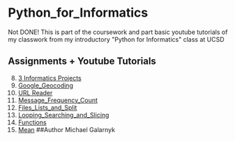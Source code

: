# Python_for_Informatics

Not DONE! This is part of the coursework and part basic youtube tutorials of my classwork from my introductory "Python for Informatics" class at UCSD

## Assignments + Youtube Tutorials
8. [3 Informatics Projects]()
7. [Google_Geocoding]()
6. [URL Reader]()
5. [Message_Frequency_Count]()
4. [Files_Lists_and_Split]()
3. [Looping_Searching_and_Slicing]()
2. [Functions]()
1. [Mean]()
##Author
Michael Galarnyk
